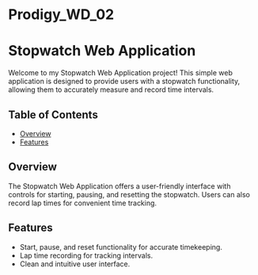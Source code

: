 # Prodigy_WD_02
# Stopwatch Web Application
Welcome to my Stopwatch Web Application project! This simple web application is designed to provide users with a stopwatch functionality, allowing them to accurately measure and record time intervals.

## Table of Contents

- [Overview](#overview)
- [Features](#features)


## Overview

The Stopwatch Web Application offers a user-friendly interface with controls for starting, pausing, and resetting the stopwatch. Users can also record lap times for convenient time tracking.

## Features

- Start, pause, and reset functionality for accurate timekeeping.
- Lap time recording for tracking intervals.
- Clean and intuitive user interface.

